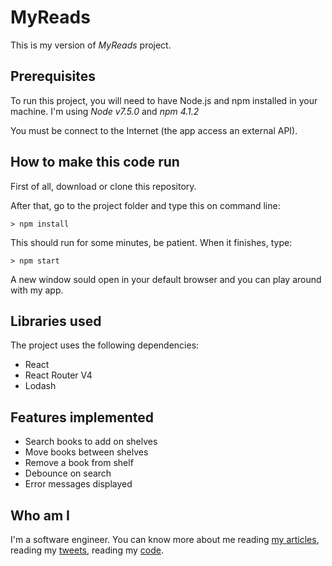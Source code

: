 # MyReads

This is my version of *MyReads* project.

## Prerequisites

To run this project, you will need to have Node.js and npm installed in your machine.
I'm using *Node v7.5.0* and *npm 4.1.2*

You must be connect to the Internet (the app access an external API).

## How to make this code run

First of all, download or clone this repository.

After that, go to the project folder and type this on command line:

```
> npm install
```

This should run for some minutes, be patient. When it finishes, type:

```
> npm start
```

A new window sould open in your default browser and you can play around with my app.

## Libraries used

The project uses the following dependencies:

* React
* React Router V4
* Lodash

## Features implemented

- Search books to add on shelves
- Move books between shelves
- Remove a book from shelf
- Debounce on search
- Error messages displayed

## Who am I

I'm a software engineer. You can know more about me reading [my articles](http://blog.josenaves.com), reading my [tweets](http://twitter.com/josenaves), reading my [code](http://github.com/josenaves).





















